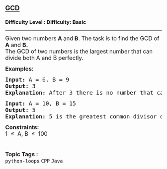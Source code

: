 <h2><a href="https://www.geeksforgeeks.org/problems/gcd/1?page=1&category=Java&difficulty=Basic&status=unsolved&sortBy=submissions">GCD</a></h2><h3>Difficulty Level : Difficulty: Basic</h3><hr><div class="problems_problem_content__Xm_eO"><p><span style="font-size: 18px;">Given two numbers<strong>&nbsp;A </strong>and<strong> B</strong>. The task is to find the GCD of&nbsp; <strong>A</strong> and <strong>B.<br></strong></span><span style="font-size: 18px;">The GCD of two numbers is the largest number that can divide both A and B perfectly.</span></p>
<p><span style="font-size: 18px;"><strong>Examples:</strong></span> <span style="font-size: 18px;"><strong> </strong></span></p>
<pre><span style="font-size: 18px;"><strong>Input: </strong>A = 6, B = 9
<strong>Output: </strong>3
<strong>Explanation: </strong>After 3 there is no number that can divide both 6 and 9 perfectly.</span></pre>
<pre><span style="font-size: 18px;"><strong style="font-size: 18px;">Input: </strong><span style="font-size: 18px;">A = 10, B = 15
</span><strong style="font-size: 18px;">Output: </strong><span style="font-size: 18px;">5
</span><strong><span style="font-size: 18px;">Explanation:</span> </strong></span><span style="font-size: 18px;">5 is the greatest common divisor of 10 and 15.</span></pre>
<p><span style="font-size: 18px;"><strong>Constraints:</strong></span><br><span style="font-size: 18px;">1&nbsp; ≤&nbsp; A, B&nbsp; ≤&nbsp; 100</span></p></div><br><p><span style=font-size:18px><strong>Topic Tags : </strong><br><code>python-loops</code>&nbsp;<code>CPP</code>&nbsp;<code>Java</code>&nbsp;